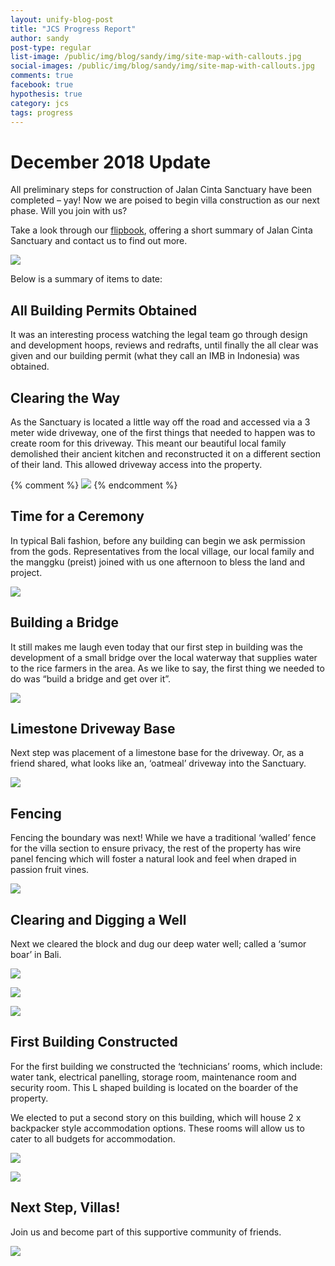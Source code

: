 ```yaml
---
layout: unify-blog-post
title: "JCS Progress Report"
author: sandy
post-type: regular
list-image: /public/img/blog/sandy/img/site-map-with-callouts.jpg
social-images: /public/img/blog/sandy/img/site-map-with-callouts.jpg
comments: true
facebook: true
hypothesis: true
category: jcs
tags: progress
---
```


# December 2018 Update

All preliminary steps for construction of Jalan Cinta Sanctuary have
been completed – yay! Now we are poised to begin villa construction as
our next phase. Will you join with us?

Take a look through our <a target="_blank" href="/mobile/">flipbook</a>,
offering a short summary of Jalan Cinta Sanctuary and contact us to find out more.

![](/public/img/blog/sandy/img/site-map-with-callouts.jpg)

Below is a summary of items to date:

##  All Building Permits Obtained

It was an interesting process watching the legal team go through design
and development hoops, reviews and redrafts, until finally the all clear
was given and our building permit (what they call an IMB in Indonesia)
was obtained.

##  Clearing the Way

As the Sanctuary is located a little way off the road and accessed via a
3 meter wide driveway, one of the first things that needed to happen was
to create room for this driveway. This meant our beautiful local
family demolished their ancient kitchen and reconstructed it on a
different section of their land. This allowed driveway access into the
property.

{% comment %}
![](/public/img/blog/sandy/img/fencing.jpg)
{% endcomment %}

## Time for a Ceremony

In typical Bali fashion, before any building can begin we ask permission
from the gods. Representatives from the local village, our local family
and the manggku (preist) joined with us one afternoon to bless the land
and project.

![](/public/img/blog/sandy/img/blessing.jpg)

## Building a Bridge

It still makes me laugh even today that our first step in building was
the development of a small bridge over the local waterway that supplies
water to the rice farmers in the area. As we like to say, the first
thing we needed to do was “build a bridge and get over it”.

![](/public/img/blog/sandy/img/bridge.jpg)

## Limestone Driveway Base

Next step was placement of a limestone base for the driveway. Or, as a
friend shared, what looks like an, ‘oatmeal’ driveway into the
Sanctuary.

![](/public/img/blog/sandy/img/driveway.jpg)

## Fencing

Fencing the boundary was next! While we have a traditional ‘walled’
fence for the villa section to ensure privacy, the rest of the property
has wire panel fencing which will foster a natural look and feel when
draped in passion fruit vines.

![](/public/img/blog/sandy/img/boundary-fence.jpg)

## Clearing and Digging a Well

Next we cleared the block and dug our deep water well; called a
‘sumor boar’ in Bali.

![](/public/img/blog/sandy/img/clearing.jpg)

![](/public/img/blog/sandy/img/clearing2.jpg)

![](/public/img/blog/sandy/img/clearing3.jpg)

## First Building Constructed

For the first building we constructed the ‘technicians’ rooms, which
include: water tank, electrical panelling, storage room, maintenance
room and security room. This L shaped building is located on the boarder
of the property.

We elected to put a second story on this building, which will house 2 x
backpacker style accommodation options. These rooms will allow us to
cater to all budgets for accommodation.

![](/public/img/blog/sandy/img/service-room-day.jpg)

![](/public/img/blog/sandy/img/service-room-night.jpg)

## Next Step, Villas!

Join us and become part of this supportive community of friends.

![](/public/img/blog/sandy/img/villa-from-garden2.jpg)


